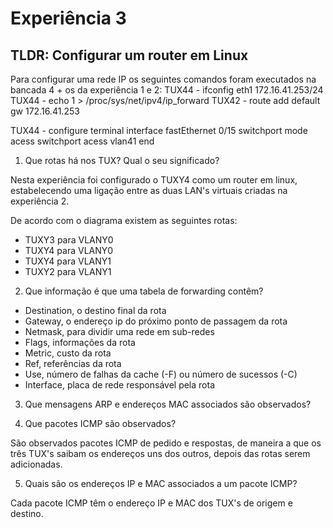 # Experiência 3

## TLDR: Configurar um router em Linux

Para configurar uma rede IP os seguintes comandos foram executados na bancada 4 + os da experiência 1 e 2:
TUX44 - ifconfig eth1 172.16.41.253/24
TUX44 - echo 1 > /proc/sys/net/ipv4/ip_forward
TUX42 - route add default gw 172.16.41.253

TUX44 - configure terminal
interface fastEthernet 0/15
switchport mode acess
switchport acess vlan41
end

1. Que rotas há nos TUX? Qual o seu significado?

Nesta experiência foi configurado o TUXY4 como um router em linux, estabelecendo uma ligação entre as duas LAN's virtuais criadas na experiência 2.

De acordo com o diagrama existem as seguintes rotas:
* TUXY3 para VLANY0
* TUXY4 para VLANY0
* TUXY4 para VLANY1
* TUXY2 para VLANY1

2. Que informação é que uma tabela de forwarding contêm?

* Destination, o destino final da rota
* Gateway, o endereço ip do próximo ponto de passagem da rota
* Netmask, para dividir uma rede em sub-redes
* Flags, informações da rota
* Metric, custo da rota
* Ref, referências da rota
* Use, número de falhas da cache (-F) ou número de sucessos (-C)
* Interface, placa de rede responsável pela rota

3. Que mensagens ARP e endereços MAC associados são observados?

4. Que pacotes ICMP são observados?

São observados pacotes ICMP de pedido e respostas, de maneira a que os três TUX's saibam os endereços uns dos outros, depois das rotas serem adicionadas.

5. Quais são os endereços IP e MAC associados a um pacote ICMP?

Cada pacote ICMP têm o endereço IP e MAC dos TUX's de origem e destino.
